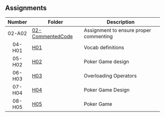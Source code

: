 
## Assignments

| Number | Folder | Description |
| :----: | ------ | ----------- |
| 02-A02|  [02-CommentedCode](https://github.com/duland94/2143-OOP-dunusinghe/blob/master/Assignments/02-CommentedCode/main.cpp)|   Assignment to ensure proper commenting | 
| 04-H01|  [H01](https://github.com/duland94/2143-OOP-dunusinghe/tree/master/Assignments/H01)|  Vocab definitions  | 
| 05-H02|  [H02](https://github.com/duland94/2143-OOP-dunusinghe/tree/master/Assignments/H02)| Poker Game design  |    
| 06-H03|  [H03](https://github.com/duland94/2143-OOP-dunusinghe/tree/master/Assignments/H03)| Overloading Operators |
| 07-H04|  [H04](https://github.com/duland94/2143-OOP-dunusinghe/tree/master/Assignments/H04)| Poker Game Design| 
| 08-H05|  [H05](https://github.com/duland94/2143-OOP-dunusinghe/tree/master/Assignments/H05)| Poker Game |                         | 09-H06|  [P01](https://github.com/duland94/2143-OOP-dunusinghe/tree/master/Assignments/P01)| War Game |                                                       
